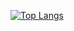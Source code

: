 [![Top Langs](https://github-readme-stats.vercel.app/api/top-langs/?username=saipi-1129&layout=donut)](https://github.com/anuraghazra/github-readme-stats)
